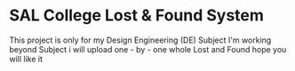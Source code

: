 ﻿# SAL College Lost & Found System

This project is only for my Design Engineering (DE) Subject
I'm working beyond Subject i will upload one - by - one whole Lost and Found hope you will like it
